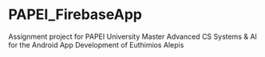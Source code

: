 # PAPEI_FirebaseApp

Assignment project for PAPEI University Master Advanced CS Systems & AI for the Android App Development of Euthimios Alepis
